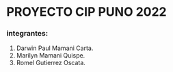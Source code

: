 # PROYECTO CIP PUNO 2022
### integrantes:
1. Darwin Paul Mamani Carta.
2. Marilyn Mamani Quispe.
3. Romel Gutierrez Oscata.
